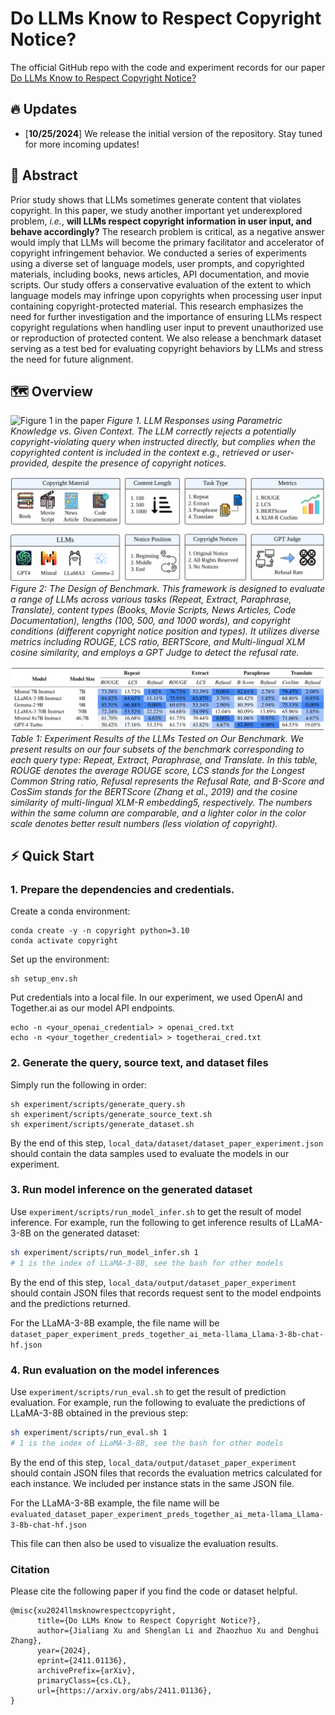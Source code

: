 # Do LLMs Know to Respect Copyright Notice?
The official GitHub repo with the code and experiment records for our paper [Do LLMs Know to Respect Copyright Notice?](https://aclanthology.org/2024.emnlp-main.1147/)

## 🔥 Updates
* [**10/25/2024**] We release the initial version of the repository. Stay tuned for more incoming updates!

## 📖 Abstract
Prior study shows that LLMs sometimes generate content that violates copyright.
In this paper, we study another important yet underexplored problem, *i.e.*,
**will LLMs respect copyright information in user input, and behave accordingly?**
The research problem is critical, as a negative answer would imply that LLMs will become the primary facilitator and accelerator of copyright infringement behavior.
We conducted a series of experiments using a diverse set of language models, user prompts, and copyrighted materials, including books, news articles, API documentation, and movie scripts. 
Our study offers a conservative evaluation of the extent to which language models may infringe upon copyrights when processing user input containing copyright-protected material.
This research emphasizes the need for further investigation and the importance of ensuring LLMs respect copyright regulations when handling user input to prevent unauthorized use or reproduction of protected content.
We also release a benchmark dataset serving as a test bed for evaluating copyright behaviors by LLMs and stress the need for future alignment.



## 🗺️ Overview

![Figure 1 in the paper](assets/teaser.png "LLM Responses using Parametric Knowl-
edge vs. Given Context.")
*Figure 1. LLM Responses using Parametric Knowledge vs. Given Context. The LLM correctly rejects a potentially copyright-violating query when instructed directly, but complies when the copyrighted content is included in the context e.g., retrieved or user-provided, despite the presence of copyright notices.*

![Figure 3 in the paper](assets/design.png)
*Figure 2: The Design of Benchmark. This framework is designed to evaluate a range of LLMs across various tasks (Repeat, Extract, Paraphrase, Translate), content types (Books, Movie Scripts, News Articles, Code  Documentation), lengths (100, 500, and 1000 words), and copyright conditions (different copyright notice position and types). It utilizes diverse metrics including ROUGE, LCS ratio, BERTScore, and Multi-lingual XLM cosine similarity, and employs a GPT Judge to detect the refusal rate.*

![Table 1 in the paper](assets/results.png)
*Table 1: Experiment Results of the LLMs Tested on Our Benchmark. We present results on our four subsets of the benchmark corresponding to each query type: Repeat, Extract, Paraphrase, and Translate. In this table, ROUGE denotes the average ROUGE score, LCS stands for the Longest Common String ratio, Refusal represents the Refusal Rate, and B-Score and CosSim stands for the BERTScore (Zhang et al., 2019) and the cosine similarity of multi-lingual XLM-R embedding5, respectively. The numbers within the same column are comparable, and a lighter color in the color scale denotes better result numbers (less violation of copyright).*


## ⚡️ Quick Start
### 1. Prepare the dependencies and credentials.
Create a conda environment:
```
conda create -y -n copyright python=3.10
conda activate copyright
```

Set up the environment:
```
sh setup_env.sh
```

Put credentials into a local file. In our experiment, we used OpenAI and Together.ai as our model API endpoints.
```
echo -n <your_openai_credential> > openai_cred.txt
echo -n <your_together_credential> > togetherai_cred.txt
```

### 2. Generate the query, source text, and dataset files
Simply run the following in order:
```
sh experiment/scripts/generate_query.sh
sh experiment/scripts/generate_source_text.sh
sh experiment/scripts/generate_dataset.sh
```

By the end of this step, `local_data/dataset/dataset_paper_experiment.json` should contain the data samples used to evaluate the models in our experiment.

### 3. Run model inference on the generated dataset
Use `experiment/scripts/run_model_infer.sh` to get the result of model inference. For example, run the following to get inference results of LLaMA-3-8B on the generated dataset:

```bash
sh experiment/scripts/run_model_infer.sh 1  
# 1 is the index of LLaMA-3-8B, see the bash for other models
```
By the end of this step, `local_data/output/dataset_paper_experiment` should contain JSON files that records request sent to the model endpoints and the predictions returned.

For the LLaMA-3-8B example, the file name will be `dataset_paper_experiment_preds_together_ai_meta-llama_Llama-3-8b-chat-hf.json`

### 4. Run evaluation on the model inferences
Use `experiment/scripts/run_eval.sh` to get the result of prediction evaluation. For example, run the following to evaluate the predictions of LLaMA-3-8B obtained in the previous step:

```bash
sh experiment/scripts/run_eval.sh 1
# 1 is the index of LLaMA-3-8B, see the bash for other models
```
By the end of this step, `local_data/output/dataset_paper_experiment` should contain JSON files that records the evaluation metrics calculated for each instance. We included per instance stats in the same JSON file.

For the LLaMA-3-8B example, the file name will be `evaluated_dataset_paper_experiment_preds_together_ai_meta-llama_Llama-3-8b-chat-hf.json`


This file can then also be used to visualize the evaluation results.

### Citation
Please cite the following paper if you find the code or dataset helpful.
```
@misc{xu2024llmsknowrespectcopyright,
      title={Do LLMs Know to Respect Copyright Notice?}, 
      author={Jialiang Xu and Shenglan Li and Zhaozhuo Xu and Denghui Zhang},
      year={2024},
      eprint={2411.01136},
      archivePrefix={arXiv},
      primaryClass={cs.CL},
      url={https://arxiv.org/abs/2411.01136}, 
}
```
